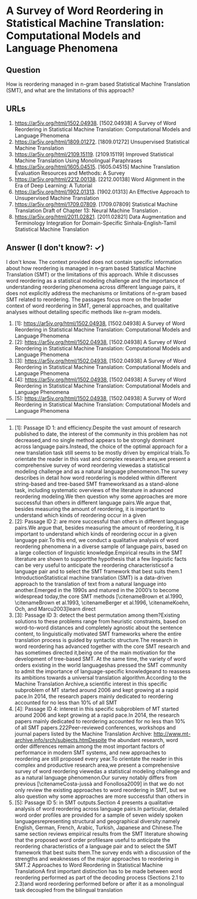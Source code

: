 # A Survey of Word Reordering in Statistical Machine Translation: Computational Models and Language Phenomena

## Question

How is reordering managed in n-gram based Statistical Machine Translation (SMT), and what are the limitations of this approach?

## URLs

1. https://ar5iv.org/html/1502.04938. [1502.04938] A Survey of Word Reordering in Statistical Machine Translation: Computational Models and Language Phenomena
2. https://ar5iv.org/html/1809.01272. [1809.01272] Unsupervised Statistical Machine Translation
3. https://ar5iv.org/html/2109.15119. [2109.15119] Improved Statistical Machine Translation Using Monolingual Paraphrases
4. https://ar5iv.org/html/1605.04515. [1605.04515] Machine Translation Evaluation Resources and Methods: A Survey
5. https://ar5iv.org/html/2212.00138. [2212.00138] Word Alignment in the Era of Deep Learning: A Tutorial
6. https://ar5iv.org/html/1902.01313. [1902.01313] An Effective Approach to Unsupervised Machine Translation
7. https://ar5iv.org/html/1709.07809. [1709.07809] Statistical Machine Translation Draft of Chapter 13: Neural Machine Translation .
8. https://ar5iv.org/html/2011.02821. [2011.02821] Data Augmentation and Terminology Integration for Domain-Specific Sinhala-English-Tamil Statistical Machine Translation

## Answer (I don't know?: ✓)

I don't know. The context provided does not contain specific information about how reordering is managed in n-gram based Statistical Machine Translation (SMT) or the limitations of this approach. While it discusses word reordering as a statistical modeling challenge and the importance of understanding reordering phenomena across different language pairs, it does not explicitly address the mechanisms or limitations of n-gram based SMT related to reordering. The passages focus more on the broader context of word reordering in SMT, general approaches, and qualitative analyses without detailing specific methods like n-gram models.

1. [1]:  https://ar5iv.org/html/1502.04938, [1502.04938] A Survey of Word Reordering in Statistical Machine Translation: Computational Models and Language Phenomena
2. [2]:  https://ar5iv.org/html/1502.04938, [1502.04938] A Survey of Word Reordering in Statistical Machine Translation: Computational Models and Language Phenomena
3. [3]:  https://ar5iv.org/html/1502.04938, [1502.04938] A Survey of Word Reordering in Statistical Machine Translation: Computational Models and Language Phenomena
4. [4]:  https://ar5iv.org/html/1502.04938, [1502.04938] A Survey of Word Reordering in Statistical Machine Translation: Computational Models and Language Phenomena
5. [5]:  https://ar5iv.org/html/1502.04938, [1502.04938] A Survey of Word Reordering in Statistical Machine Translation: Computational Models and Language Phenomena
---
1. [1]:  Passage ID 1: and efficiency.Despite the vast amount of research published to date, the interest of the community in this problem has not decreased,and no single method appears to be strongly dominant across language pairs.Instead, the choice of the optimal approach for a new translation task still seems to be mostly driven by empirical trials.To orientate the reader in this vast and complex research area,we present a comprehensive survey of word reordering viewedas a statistical modeling challenge and as a natural language phenomenon.The survey describes in detail how word reordering is modeled within different string-based and tree-based SMT frameworksand as a stand-alone task, including systematic overviews of the literature in advanced reordering modeling.We then question why some approaches are more successful than others in different language pairs.We argue that, besides measuring the amount of reordering, it is important to understand which kinds of reordering occur in a given
2. [2]:  Passage ID 2: are more successful than others in different language pairs.We argue that, besides measuring the amount of reordering, it is important to understand which kinds of reordering occur in a given language pair.To this end, we conduct a qualitative analysis of word reordering phenomena in a diverse sample of language pairs, based on a large collection of linguistic knowledge.Empirical results in the SMT literature are shown to supportthe hypothesis that a few linguistic facts can be very useful to anticipate the reordering characteristicsof a language pair and to select the SMT framework that best suits them.1 IntroductionStatistical machine translation (SMT) is a data-driven approach to the translation of text from a natural language into another.Emerged in the 1990s and matured in the 2000’s to become widespread today,the core SMT methods [\citenameBrown et al.1990, \citenameBrown et al.1993, \citenameBerger et al.1996, \citenameKoehn, Och, and Marcu2003]learn direct
3. [3]:  Passage ID 3: detect the best permutation among them?Existing solutions to these problems range from heuristic constraints, based on word-to-word distances and completely agnostic about the sentence content, to linguistically motivated SMT frameworks where the entire translation process is guided by syntactic structure.The research in word reordering has advanced together with the core SMT research and has sometimes directed it,being one of the main motivation for the development of tree-based SMT. At the same time, the variety of word orders existing in the world languageshas pressed the SMT community to admit the importance of language-specific knowledgeand to reassess its ambitions towards a universal translation algorithm.According to the Machine Translation Archive,a scientific interest in this specific subproblem of MT started around 2006 and kept growing at a rapid pace.In 2014, the research papers mainly dedicated to reordering accounted for no less than 10% of all SMT
4. [4]:  Passage ID 4: interest in this specific subproblem of MT started around 2006 and kept growing at a rapid pace.In 2014, the research papers mainly dedicated to reordering accounted for no less than 10% of all SMT papers.222Peer-reviewed conferences, workshops and journal papers listed by the Machine Translation Archive: http://www.mt-archive.info/srch/subjects.htmDespite the abundant research, word order differences remain among the most important factors of performance in modern SMT systems, and new approaches to reordering are still proposed every year.To orientate the reader in this complex and productive research area,we present a comprehensive survey of word reordering viewedas a statistical modeling challenge and as a natural language phenomenon.Our survey notably differs from previous [\citenameCosta-jussà and Fonollosa2009] in that we do not only review the existing approaches to word reordering in SMT, but we also question why some approaches are more successful than others in
5. [5]:  Passage ID 5: in SMT outputs.Section 4 presents a qualitative analysis of word reordering across language pairs.In particular, detailed word order profiles are provided for a sample of seven widely spoken languagesrepresenting structural and geographical diversity:namely English, German, French, Arabic, Turkish, Japanese and Chinese.The same section reviews empirical results from the SMT literature showing that the proposed word order profilesare useful to anticipate the reordering characteristics of a language pair and to select the SMT framework that best suits them.The survey ends with a discussion of the strengths and weaknesses of the major approaches to reordering in SMT.2 Approaches to Word Reordering in Statistical Machine TranslationA first important distinction has to be made between word reordering performed as part of the decoding process (Sections 2.1 to 2.3)and word reordering performed before or after it as a monolingual task decoupled from the bilingual translation